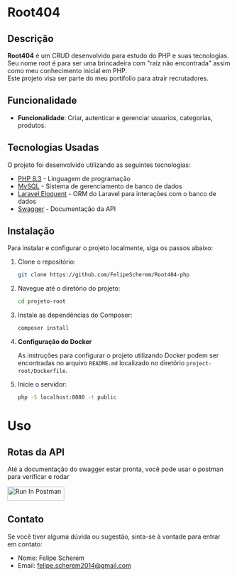 # Root404

## Descrição

**Root404** é um CRUD desenvolvido para estudo do PHP e suas tecnologias.
Seu nome root é para ser uma brincadeira com "raiz não encontrada" assim como meu conhecimento inicial em PHP.  
Este projeto visa ser parte do meu portifolio para atrair recrutadores.


## Funcionalidade

- **Funcionalidade**: Criar, autenticar e gerenciar usuarios, categorias, produtos.

## Tecnologias Usadas

O projeto foi desenvolvido utilizando as seguintes tecnologias:

- [PHP 8.3](https://www.php.net/) - Linguagem de programação
- [MySQL](https://www.mysql.com/) - Sistema de gerenciamento de banco de dados
- [Laravel Eloquent](https://laravel.com/docs/11.x/eloquent) - ORM do Laravel para interações com o banco de dados
- [Swagger](https://swagger.io/) - Documentação da API

## Instalação

Para instalar e configurar o projeto localmente, siga os passos abaixo:

1. Clone o repositório:
   ```bash
   git clone https://github.com/FelipeScherem/Root404-php
   ```

2. Navegue até o diretório do projeto:
   ```bash
   cd projeto-root
   ```

3. Instale as dependências do Composer:
   ```bash
   composer install
   ```
4. **Configuração do Docker**

   As instruções para configurar o projeto utilizando Docker podem ser encontradas no arquivo `README.md` localizado no diretório `project-root/Dockerfile`.

   

5. Inicie o servidor:
   ```bash
   php -S localhost:8080 -t public
   ```

# Uso

## Rotas da API
Até a documentação do swagger estar pronta, você pode usar o postman para verificar e rodar 

[<img src="https://run.pstmn.io/button.svg" alt="Run In Postman" style="width: 128px; height: 32px;">](https://app.getpostman.com/run-collection/21048576-eca8aa25-0c18-4302-b661-c9b43eea1a47?action=collection%2Ffork&source=rip_markdown&collection-url=entityId%3D21048576-eca8aa25-0c18-4302-b661-c9b43eea1a47%26entityType%3Dcollection%26workspaceId%3D1d8728b1-fe65-4601-8959-0423262f062f)


## Contato

Se você tiver alguma dúvida ou sugestão, sinta-se à vontade para entrar em contato:

- Nome: Felipe Scherem
- Email: felipe.scherem2014@gmail.com

